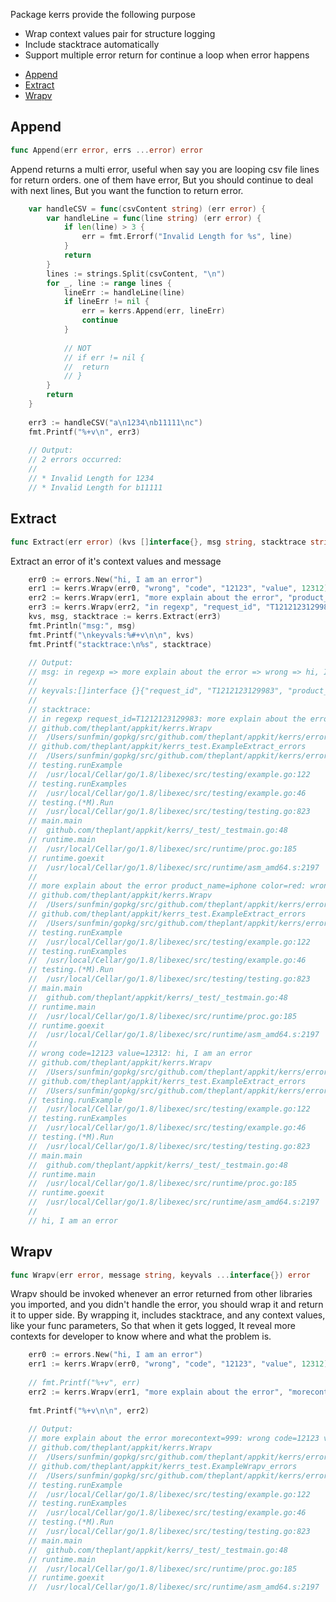 

Package kerrs provide the following purpose

- Wrap context values pair for structure logging
- Include stacktrace automatically
- Support multiple error return for continue a loop when error happens




* [Append](#append)
* [Extract](#extract)
* [Wrapv](#wrapv)




## Append
``` go
func Append(err error, errs ...error) error
```
Append returns a multi error, useful when say you are looping csv file lines for return orders. one of them have error, But you should continue to deal with next lines, But you want the function to return error.


```go
	var handleCSV = func(csvContent string) (err error) {
	    var handleLine = func(line string) (err error) {
	        if len(line) > 3 {
	            err = fmt.Errorf("Invalid Length for %s", line)
	        }
	        return
	    }
	    lines := strings.Split(csvContent, "\n")
	    for _, line := range lines {
	        lineErr := handleLine(line)
	        if lineErr != nil {
	            err = kerrs.Append(err, lineErr)
	            continue
	        }
	
	        // NOT
	        // if err != nil {
	        //	return
	        // }
	    }
	    return
	}
	
	err3 := handleCSV("a\n1234\nb11111\nc")
	fmt.Printf("%+v\n", err3)
	
	// Output:
	// 2 errors occurred:
	//
	// * Invalid Length for 1234
	// * Invalid Length for b11111
```

## Extract
``` go
func Extract(err error) (kvs []interface{}, msg string, stacktrace string)
```
Extract an error of it's context values and message


```go
	err0 := errors.New("hi, I am an error")
	err1 := kerrs.Wrapv(err0, "wrong", "code", "12123", "value", 12312)
	err2 := kerrs.Wrapv(err1, "more explain about the error", "product_name", "iphone", "color", "red")
	err3 := kerrs.Wrapv(err2, "in regexp", "request_id", "T1212123129983")
	kvs, msg, stacktrace := kerrs.Extract(err3)
	fmt.Println("msg:", msg)
	fmt.Printf("\nkeyvals:%#+v\n\n", kvs)
	fmt.Printf("stacktrace:\n%s", stacktrace)
	
	// Output:
	// msg: in regexp => more explain about the error => wrong => hi, I am an error
	//
	// keyvals:[]interface {}{"request_id", "T1212123129983", "product_name", "iphone", "color", "red", "code", "12123", "value", 12312}
	//
	// stacktrace:
	// in regexp request_id=T1212123129983: more explain about the error product_name=iphone color=red: wrong code=12123 value=12312: hi, I am an error
	// github.com/theplant/appkit/kerrs.Wrapv
	// 	/Users/sunfmin/gopkg/src/github.com/theplant/appkit/kerrs/errors.go:22
	// github.com/theplant/appkit/kerrs_test.ExampleExtract_errors
	// 	/Users/sunfmin/gopkg/src/github.com/theplant/appkit/kerrs/errors_test.go:80
	// testing.runExample
	// 	/usr/local/Cellar/go/1.8/libexec/src/testing/example.go:122
	// testing.runExamples
	// 	/usr/local/Cellar/go/1.8/libexec/src/testing/example.go:46
	// testing.(*M).Run
	// 	/usr/local/Cellar/go/1.8/libexec/src/testing/testing.go:823
	// main.main
	// 	github.com/theplant/appkit/kerrs/_test/_testmain.go:48
	// runtime.main
	// 	/usr/local/Cellar/go/1.8/libexec/src/runtime/proc.go:185
	// runtime.goexit
	// 	/usr/local/Cellar/go/1.8/libexec/src/runtime/asm_amd64.s:2197
	//
	// more explain about the error product_name=iphone color=red: wrong code=12123 value=12312: hi, I am an error
	// github.com/theplant/appkit/kerrs.Wrapv
	// 	/Users/sunfmin/gopkg/src/github.com/theplant/appkit/kerrs/errors.go:22
	// github.com/theplant/appkit/kerrs_test.ExampleExtract_errors
	// 	/Users/sunfmin/gopkg/src/github.com/theplant/appkit/kerrs/errors_test.go:79
	// testing.runExample
	// 	/usr/local/Cellar/go/1.8/libexec/src/testing/example.go:122
	// testing.runExamples
	// 	/usr/local/Cellar/go/1.8/libexec/src/testing/example.go:46
	// testing.(*M).Run
	// 	/usr/local/Cellar/go/1.8/libexec/src/testing/testing.go:823
	// main.main
	// 	github.com/theplant/appkit/kerrs/_test/_testmain.go:48
	// runtime.main
	// 	/usr/local/Cellar/go/1.8/libexec/src/runtime/proc.go:185
	// runtime.goexit
	// 	/usr/local/Cellar/go/1.8/libexec/src/runtime/asm_amd64.s:2197
	//
	// wrong code=12123 value=12312: hi, I am an error
	// github.com/theplant/appkit/kerrs.Wrapv
	// 	/Users/sunfmin/gopkg/src/github.com/theplant/appkit/kerrs/errors.go:22
	// github.com/theplant/appkit/kerrs_test.ExampleExtract_errors
	// 	/Users/sunfmin/gopkg/src/github.com/theplant/appkit/kerrs/errors_test.go:78
	// testing.runExample
	// 	/usr/local/Cellar/go/1.8/libexec/src/testing/example.go:122
	// testing.runExamples
	// 	/usr/local/Cellar/go/1.8/libexec/src/testing/example.go:46
	// testing.(*M).Run
	// 	/usr/local/Cellar/go/1.8/libexec/src/testing/testing.go:823
	// main.main
	// 	github.com/theplant/appkit/kerrs/_test/_testmain.go:48
	// runtime.main
	// 	/usr/local/Cellar/go/1.8/libexec/src/runtime/proc.go:185
	// runtime.goexit
	// 	/usr/local/Cellar/go/1.8/libexec/src/runtime/asm_amd64.s:2197
	//
	// hi, I am an error
```

## Wrapv
``` go
func Wrapv(err error, message string, keyvals ...interface{}) error
```
Wrapv should be invoked whenever an error returned from other libraries you imported, and you didn't handle the error, you should wrap it and return it to upper side. By wrapping it, includes stacktrace, and any context values, like your func parameters, So that when it gets logged, It reveal more contexts for developer to know where and what the problem is.


```go
	err0 := errors.New("hi, I am an error")
	err1 := kerrs.Wrapv(err0, "wrong", "code", "12123", "value", 12312)
	
	// fmt.Printf("%+v", err)
	err2 := kerrs.Wrapv(err1, "more explain about the error", "morecontext", "999")
	
	fmt.Printf("%+v\n\n", err2)
	
	// Output:
	// more explain about the error morecontext=999: wrong code=12123 value=12312: hi, I am an error
	// github.com/theplant/appkit/kerrs.Wrapv
	// 	/Users/sunfmin/gopkg/src/github.com/theplant/appkit/kerrs/errors.go:22
	// github.com/theplant/appkit/kerrs_test.ExampleWrapv_errors
	// 	/Users/sunfmin/gopkg/src/github.com/theplant/appkit/kerrs/errors_test.go:16
	// testing.runExample
	// 	/usr/local/Cellar/go/1.8/libexec/src/testing/example.go:122
	// testing.runExamples
	// 	/usr/local/Cellar/go/1.8/libexec/src/testing/example.go:46
	// testing.(*M).Run
	// 	/usr/local/Cellar/go/1.8/libexec/src/testing/testing.go:823
	// main.main
	// 	github.com/theplant/appkit/kerrs/_test/_testmain.go:48
	// runtime.main
	// 	/usr/local/Cellar/go/1.8/libexec/src/runtime/proc.go:185
	// runtime.goexit
	// 	/usr/local/Cellar/go/1.8/libexec/src/runtime/asm_amd64.s:2197
```




